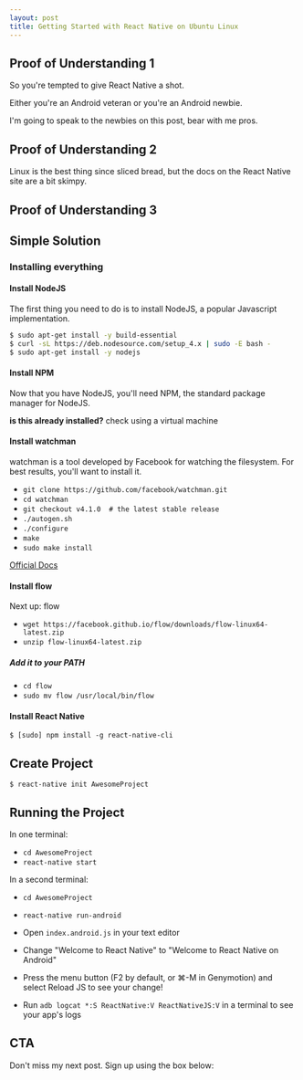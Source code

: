 ```yaml
---
layout: post
title: Getting Started with React Native on Ubuntu Linux
---
```


## Proof of Understanding 1

So you're tempted to give React Native a shot.

Either you're an Android veteran or you're an Android newbie.

I'm going to speak to the newbies on this post, bear with me pros.

## Proof of Understanding 2

Linux is the best thing since sliced bread, but the docs on the React Native site are a bit skimpy.

## Proof of Understanding 3


## Simple Solution

### Installing everything

#### Install NodeJS

The first thing you need to do is to install NodeJS, a popular Javascript implementation.

```bash
$ sudo apt-get install -y build-essential
$ curl -sL https://deb.nodesource.com/setup_4.x | sudo -E bash -
$ sudo apt-get install -y nodejs
```

#### Install NPM

Now that you have NodeJS, you'll need NPM, the standard package manager for NodeJS.

**is this already installed?** 
check using a virtual machine

#### Install watchman

watchman is a tool developed by Facebook for watching the filesystem. For best results, you'll want to install it.

* `git clone https://github.com/facebook/watchman.git`
* `cd watchman`
* `git checkout v4.1.0  # the latest stable release`
* `./autogen.sh`
* `./configure`
* `make`
* `sudo make install`

[Official Docs](https://facebook.github.io/watchman/docs/install.html)

#### Install flow

Next up: flow

* `wget https://facebook.github.io/flow/downloads/flow-linux64-latest.zip`
* `unzip flow-linux64-latest.zip`

##### Add it to your PATH

* `cd flow`
* `sudo mv flow /usr/local/bin/flow`

#### Install React Native

`$ [sudo] npm install -g react-native-cli`

## Create Project

`$ react-native init AwesomeProject`

## Running the Project

In one terminal:

* `cd AwesomeProject`
* `react-native start`

In a second terminal:

* `cd AwesomeProject`
* `react-native run-android`

* Open `index.android.js` in your text editor 
* Change "Welcome to React Native" to "Welcome to React Native on Android"
* Press the menu button (F2 by default, or ⌘-M in Genymotion) and select Reload JS to see your change!
* Run `adb logcat *:S ReactNative:V ReactNativeJS:V` in a terminal to see your app's logs

## CTA

Don't miss my next post. Sign up using the box below:
